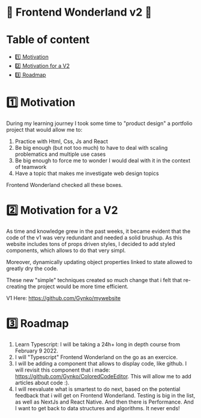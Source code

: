 # 🐰 Frontend Wonderland v2 🐰 <!-- omit in toc -->

# Table of content <!-- omit in toc -->

- [1️⃣ Motivation](#1️⃣-motivation)
- [2️⃣ Motivation for a V2](#2️⃣-motivation-for-a-v2)
- [3️⃣ Roadmap](#3️⃣-roadmap)

# 1️⃣ Motivation

During my learning journey I took some time to "product design" a portfolio project that would allow me to:

1. Practice with Html, Css, Js and React
2. Be big enough (but not too much) to have to deal with scaling problematics and multiple use cases
3. Be big enough to force me to wonder I would deal with it in the context of teamwork
4. Have a topic that makes me investigate web design topics

Frontend Wonderland checked all these boxes.

# 2️⃣ Motivation for a V2

As time and knowledge grew in the past weeks, it became evident that the code of the v1 was very redundant and needed a solid brushup.
As this website includes tons of props driven styles, I decided to add styled components, which allows to do that very simpl.

Moreover, dynamically updating object properties linked to state allowed to greatly dry the code.

These new "simple" techniques created so much change that i felt that re-creating the project would be more time efficient.

V1 Here: https://github.com/Gynko/mywebsite

# 3️⃣ Roadmap

1. Learn Typescript: I will be taking a 24h+ long in depth course from February 9 2022.
2. I will "Typescript" Frontend Wonderland on the go as an exercice.
3. I will be adding a component that allows to display code, like github. I will revisit this component that i made: https://github.com/Gynko/ColoredCodeEditor. This will allow me to add articles about code :).
4. I will reevaluate what is smartest to do next, based on the potential feedback that i will get on Frontend Wonderland. Testing is big in the list, as well as NextJs and React Native. And then there is Performance. And I want to get back to data structures and algorithms. It never ends!
